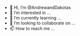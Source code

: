 - 👋 Hi, I’m @AndrewandDakotas
- 👀 I’m interested in ...
- 🌱 I’m currently learning ...
- 💞️ I’m looking to collaborate on ...
- 📫 How to reach me ...

<!---
AndrewandDakotas/AndrewandDakotas is a ✨ special ✨ repository because its `README.md` (this file) appears on your GitHub profile.
You can click the Preview link to take a look at your changes.
--->
